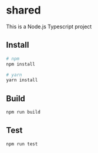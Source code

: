 # shared

This is a Node.js Typescript project

## Install

```sh
# npm
npm install

# yarn
yarn install
```

## Build

```sh
npm run build
```

## Test

```sh
npm run test
```
